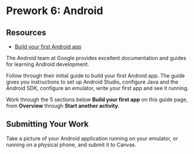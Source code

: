 # Prework 6: Android

## Resources
* [Build your first Android app](https://developer.android.com/training/basics/firstapp/)

The Android team at Google provides excellent documentation and guides for learning Android development.

Follow through their initial guide to build your first Android app. The guide gives you instructions to set up Android Studio, configure Java and the Android SDK, configure an emulator, write your first app and see it running.

Work through the 5 sections below **Build your first app** on this guide page, from **Overview** through **Start another activity**.

## Submitting Your Work
Take a picture of your Android application running on your emulator, or running on a physical phone, and submit it to Canvas.
